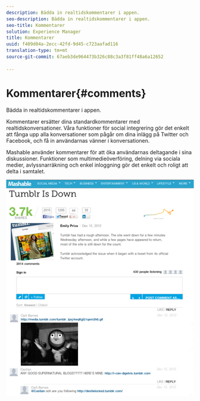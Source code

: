 ```yaml
---
description: Bädda in realtidskommentarer i appen.
seo-description: Bädda in realtidskommentarer i appen.
seo-title: Kommentarer
solution: Experience Manager
title: Kommentarer
uuid: f409d04a-2ecc-42fd-9d45-c723aafad116
translation-type: tm+mt
source-git-commit: 67aeb3de964473b326c88c3a3f81ff48a6a12652

---
```



# Kommentarer{#comments}

Bädda in realtidskommentarer i appen.

Kommentarer ersätter dina standardkommentarer med realtidskonversationer. Våra funktioner för social integrering gör det enkelt att fånga upp alla konversationer som pågår om dina inlägg på Twitter och Facebook, och få in användarnas vänner i konversationen.

Mashable använder kommentarer för att öka användarnas deltagande i sina diskussioner. Funktioner som multimedieöverföring, delning via sociala medier, avlyssnarräkning och enkel inloggning gör det enkelt och roligt att delta i samtalet.

![](assets/CommentsMashable.png)

<!-- 

c_comments_app.dita

 -->

